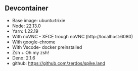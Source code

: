 ## Devcontainer

- Base image: ubuntu:trixie
- Node: 22.13.0
- Yarn: 1.22.19
- With noVNC - XFCE trough noVNC (http://localhost:6080)
- With google-chrome
- With Vscode- docker preinstalled
- Zsh + Oh my zsh!
- Deno: 2.1.6
- github: https://github.com/zerdos/spike.land
